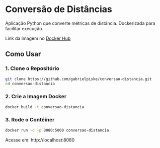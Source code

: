# Conversão de Distâncias

Aplicação Python que converte métricas de distância. Dockerizada para facilitar execução.

Link da Imagem no <a href="https://hub.docker.com/repository/docker/gabrielpiske/conversao-distanci/general">Docker Hub</a>

## **Como Usar**

### 1. Clone o Repositório
```bash
git clone https://github.com/gabrielpiske/conversao-distancia.git
cd conversao-distancia
```

### 2. Crie a Imagem Docker
```bash
docker build -t conversao-distancia
```

### 3. Rode o Contêiner
```bash
docker run -d -p 8080:5000 conversao-distancia
```

Acesse em: http://localhost:8080
